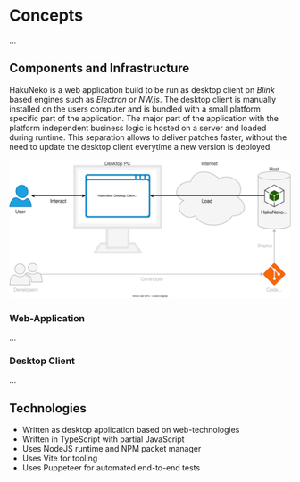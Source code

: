 # Concepts

...

## Components and Infrastructure

HakuNeko is a web application build to be run as desktop client on _Blink_ based engines such as _Electron_ or _NW.js_.
The desktop client is manually installed on the users computer and is bundled with a small platform specific part of the application.
The major part of the application with the platform independent business logic is hosted on a server and loaded during runtime.
This separation allows to deliver patches faster, without the need to update the desktop client everytime a new version is deployed.

<!-- Edit Image: https://app.diagrams.net/ -->
![](../public/assets/infrastructure.svg)

### Web-Application

...

### Desktop Client

...

## Technologies

- Written as desktop application based on web-technologies
- Written in TypeScript with partial JavaScript
- Uses NodeJS runtime and NPM packet manager
- Uses Vite for tooling
- Uses Puppeteer for automated end-to-end tests